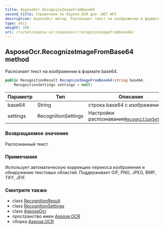 ```yaml
---
title: AsposeOcr.RecognizeImageFromBase64
second_title: Справочник по Aspose.OCR для .NET API
description: AsposeOcr метод. Распознает текст на изображении в формате base64.
type: docs
weight: 160
url: /ru/net/aspose.ocr/asposeocr/recognizeimagefrombase64/
---
```

## AsposeOcr.RecognizeImageFromBase64 method

Распознает текст на изображении в формате base64.

```csharp
public RecognitionResult RecognizeImageFromBase64(string base64, 
    RecognitionSettings settings = null)
```

| Параметр | Тип | Описание |
| --- | --- | --- |
| base64 | String | строка base64 с изображением. |
| settings | RecognitionSettings | Настройки распознавания[`RecognitionSettings`](../../recognitionsettings/). |

### Возвращаемое значение

Распознанный текст.

### Примечания

Использует автоматическую коррекцию перекоса изображения и обнаружение текстовых областей. Поддерживает GIF, PNG, JPEG, BMP, TIFF, JFIF.

### Смотрите также

* class [RecognitionResult](../../recognitionresult/)
* class [RecognitionSettings](../../recognitionsettings/)
* class [AsposeOcr](../)
* пространство имен [Aspose.OCR](../../asposeocr/)
* сборка [Aspose.OCR](../../../)


